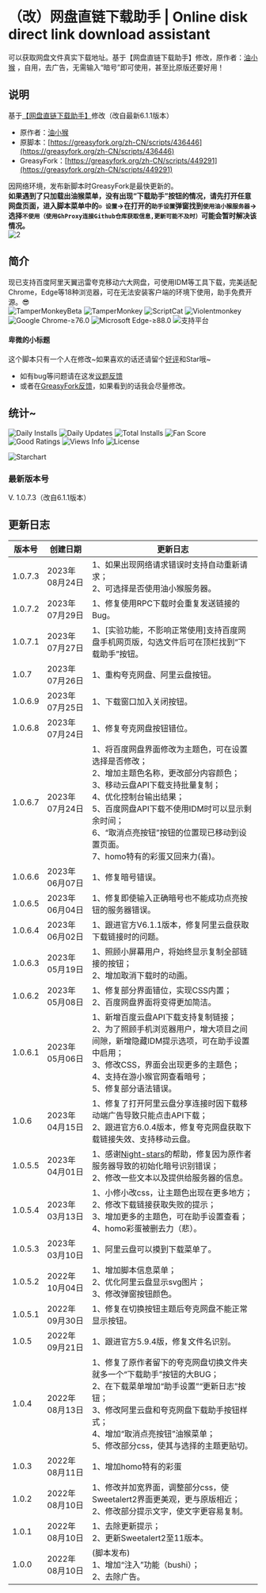 # （改）网盘直链下载助手 | Online disk direct link download assistant

可以获取网盘文件真实下载地址。基于【网盘直链下载助手】修改，原作者：[油小猴](https://www.youxiaohou.com/) ，自用，去广告，无需输入“暗号”即可使用，甚至比原版还要好用！

## 说明

基于[【网盘直链下载助手】](https://www.baiduyun.wiki/)修改（改自最新6.1.1版本）  
- 原作者：[油小猴](https://www.youxiaohou.com/)  
- 原脚本：[https://greasyfork.org/zh-CN/scripts/436446](https://greasyfork.org/zh-CN/scripts/436446)   
- GreasyFork：[https://greasyfork.org/zh-CN/scripts/449291](https://greasyfork.org/zh-CN/scripts/449291)
   
因网络环境，发布新脚本时GreasyFork是最快更新的。  
**如果遇到了只加载出油猴菜单，没有出现“下载助手”按钮的情况，请先打开任意网盘页面，进入脚本菜单中的`⚙ 设置`→在打开的`助手设置`弹窗找到`使用油小猴服务器`→选择`不使用（使用GhProxy连接Github仓库获取信息,更新可能不及时）`可能会暂时解决该情况。**   
![2](https://greasyfork.org/rails/active_storage/blobs/redirect/eyJfcmFpbHMiOnsibWVzc2FnZSI6IkJBaHBBd3pKQVE9PSIsImV4cCI6bnVsbCwicHVyIjoiYmxvYl9pZCJ9fQ==--9a082a73b5617faa71ad0ae5f048f27c87df4ff6/1.png)

## 简介

现已支持百度阿里天翼迅雷夸克移动六大网盘，可使用IDM等工具下载，完美适配Chrome，Edge等18种浏览器，可在无法安装客户端的环境下使用，助手免费开源。😎  
![TamperMonkeyBeta](https://img.shields.io/badge/TamperMonkeyBeta%20篡改猴测试版-v4.19.6183-red.svg)
![TamperMonkey](https://img.shields.io/badge/TamperMonkey%20篡改猴-v4.18.1-brightgreen.svg)
![ScriptCat](https://img.shields.io/badge/ScriptCat%20脚本猫-0.14.1-blue.svg)
![Violentmonkey](https://img.shields.io/badge/Violentmonkey%20暴力猴-v2.14.0-brown.svg)  
![Google Chrome-≥76.0](https://img.shields.io/badge/Google%20Chrome-≥76.0-yellow.svg)
![Microsoft Edge-≥88.0](https://img.shields.io/badge/Microsoft%20Edge-≥88.0-blue.svg)
![支持平台](https://img.shields.io/badge/支持平台-Windows%20|%20Mac%20|%20Linux%20|%20Android-blueviolet.svg)


#### 卑微的小标题

这个脚本只有一个人在修改\~如果喜欢的话还请留个[好评](https://greasyfork.org/scripts/449291/feedback)和Star哦\~   
- 如有bug等问题请在这发[议题反馈](https://githubfast.com/hmjz100/Online-disk-direct-link-download-assistant/issues)  
- 或者在[GreasyFork反馈](https://greasyfork.org/scripts/449291/feedback)，如果看到的话我会尽量修改。

## 统计~

![Daily Installs](https://palerock.cn/node-service/images/greasyfork/stats/daily-installs/449291)
![Daily Updates](https://palerock.cn/node-service/images/greasyfork/stats/daily-updates/449291)
![Total Installs](https://palerock.cn/node-service/images/greasyfork/stats/total-installs/449291)
![Fan Score](https://palerock.cn/node-service/images/greasyfork/info/fan_score/449291?name=得分&rcolor=orange)
![Good Ratings](https://palerock.cn/node-service/images/greasyfork/info/good_ratings/449291?name=好评&rcolor=darkcyan)
![Views Info](https://palerock.cn/node-service/images/greasyfork/views-info/449291)
![License](https://palerock.cn/node-service/images/greasyfork/info/license/449291?name=许可证&rcolor=blueviolet)  

![Starchart](https://starchart.cc/hmjz100/Online-disk-direct-link-download-assistant.svg)

### 最新版本号

V. 1.0.7.3（改自6.1.1版本）

## 更新日志

| 版本号 | 创建日期 | 更新日志 |
| -------- | -------- | -------- |
| 1.0.7.3 | 2023年08月24日 | 1、如果出现网络请求错误时支持自动重新请求；<br>2、可选择是否使用油小猴服务器。 |
| 1.0.7.2 | 2023年07月29日 | 1、修复使用RPC下载时会重复发送链接的Bug。 |
| 1.0.7.1 | 2023年07月27日 | 1、\[实验功能，不影响正常使用\]支持百度网盘手机网页版，勾选文件后可在顶栏找到“下载助手”按钮。 |
| 1.0.7   | 2023年07月26日 | 1、重构夸克网盘、阿里云盘按钮。 |
| 1.0.6.9 | 2023年07月25日 | 1、下载窗口加入关闭按钮。 |
| 1.0.6.8 | 2023年07月24日 | 1、修复夸克网盘按钮错位。 |
| 1.0.6.7 | 2023年07月24日 | 1、将百度网盘界面修改为主题色，可在设置选择是否修改；<br>2、增加主题色名称，更改部分内容颜色；<br>3、移动云盘API下载支持批量复制；<br>4、优化控制台输出结果；<br>5、百度网盘API下载不使用IDM时可以显示剩余时间；<br>6、“取消点亮按钮”按钮的位置现已移动到设置页面。<br>7、homo特有的彩蛋又回来力(喜)。 |
| 1.0.6.6 | 2023年06月07日 | 1、修复暗号错误。 |
| 1.0.6.5 | 2023年06月04日 | 1、修复即使输入正确暗号也不能成功点亮按钮的服务器错误。 |
| 1.0.6.4 | 2023年06月02日 | 1、跟进官方V6.1.1版本，修复阿里云盘获取下载链接时的问题。 |
| 1.0.6.3 | 2023年05月19日 | 1、照顾小屏幕用户，将始终显示复制全部链接的按钮；<br>2、增加取消下载时的动画。 |
| 1.0.6.2 | 2023年05月08日 | 1、修复部分界面错位，实现CSS内置；<br>2、百度网盘界面将变得更加简洁。 |
| 1.0.6.1 | 2023年05月06日 | 1、新增百度云盘API下载支持复制链接；<br>2、为了照顾手机浏览器用户，增大项目之间间隙，新增隐藏IDM提示选项，可在助手设置中启用；<br>3、修改CSS，界面会出现更多的主题色；<br>4、支持在游小猴官网查看暗号；<br>5、修复部分语法错误。 |
| 1.0.6   | 2023年04月15日 | 1、修复了打开阿里云盘分享连接时因下载移动端广告导致只能点击API下载；<br>2、跟进官方6.0.4版本，修复夸克网盘获取下载链接失效、支持移动云盘。 |
| 1.0.5.5 | 2023年04月01日 | 1、感谢[Night-stars](https://githubfast.com/Night-stars-1)的帮助，修复因为原作者服务器导致的初始化暗号识别错误；<br>2、修改一些文本以及提供给服务器的信息。 |
| 1.0.5.4 | 2023年03月13日 | 1、小修小改css，让主题色出现在更多地方；<br>2、修改下载链接获取失败的提示；<br>3、增加更多的主题色，可在助手设置查看；<br>4、homo彩蛋被删去力（悲）。 |
| 1.0.5.3 | 2023年03月10日 | 1、阿里云盘可以摸到下载菜单了。 |
| 1.0.5.2 | 2022年10月04日 | 1、增加脚本信息菜单；<br>2、优化阿里云盘显示svg图片；<br>3、修改弹窗按钮颜色。 |
| 1.0.5.1 | 2022年09月30日 | 1、修复在切换按钮主题后夸克网盘不能正常显示按钮。 |
| 1.0.5   | 2022年09月21日 | 1、跟进官方5.9.4版，修复文件名识别。 |
| 1.0.4   | 2022年08月13日 | 1、修复了原作者留下的夸克网盘切换文件夹就多一个“下载助手”按钮的大BUG；<br>2、在下载菜单增加“助手设置”“更新日志”按钮；<br>3、修改阿里云盘和夸克网盘下载助手按钮样式；<br>4、增加“取消点亮按钮”油猴菜单；<br>5、修改部分css，使其与选择的主题更贴切。 |
| 1.0.3   | 2022年08月11日 | 1、增加homo特有的彩蛋 |
| 1.0.2   | 2022年08月10日 | 1、修改并加宽界面，调整部分css，使Sweetalert2界面更美观，更与原版相近；<br>2、修改部分提示文字，使文字更容易复制。 |
| 1.0.1   | 2022年08月10日 | 1、去除更新提示；<br>2、更新Sweetalert2至11版本。 |
| 1.0.0   | 2022年08月10日 | (脚本发布)<br>1、增加“注入”功能（bushi）；<br>2、去除广告。 |

<!--1、增加“**注入**”功能（bushi）；  
2、**去除广告**；  
3、更新**Sweetalert2**至11版本；  
4、部分CDN节点更换为jsdelivr；  
5、去除更新提示；  
6、修改并加宽界面，调整部分css，使Sweetalert2界面更美观，更与原版相近；  
7、增加一个小彩蛋 提示：homo（需在未点亮按钮状态触发）；  
【需要重新恢复按钮为未点亮状态请进入 已安装脚本->编辑->开发者->重置到出厂->确定】  
8、修改/增加默认**主题色**；  
9、修复了原作者留下的夸克网盘切换文件夹就多一个“下载助手”按钮的大BUG；  
10、终于来了，在下载菜单增加“助手设置”“更新日志”按钮；  
【再也不用点进油猴管理再进设置了(保留油猴管理内设置)】  
11、修改阿里云盘和夸克网盘下载助手按钮样式；  
12、增加“取消点亮按钮”油猴菜单；  
13、修改部分css，使其与选择的主题更贴切；  
14、跟进官方5.9.4版，修复文件名识别；  
15、修复在切换按钮主题后夸克网盘不能正常显示按钮；  
16、增加脚本信息菜单（没有用）；  
17、优化阿里云盘显示svg图片；  
18、修改弹窗按钮颜色；  
19、修啦修啦，阿里云盘可以摸到下载菜单了；  
20、小修小改css，让主题色出现在更多地方；  
21、修改下载链接获取失败的提示；  
22、增加更多的主题色，可在助手设置查看；  
23、homo彩蛋被删去力（悲）；  
24、感谢[https://githubfast.com/Night-stars-1](https://githubfast.com/Night-stars-1)的帮助，修复因为原作者服务器导致的初始化暗号识别错误；  
25、修改一些文本以及提供给服务器的信息；  
26、修复了打开阿里云盘分享连接时因下载移动端广告导致只能点击API下载；  
27、跟进官方6.0.4版本，修复夸克网盘获取下载链接失效、支持移动云盘；  
28、新增百度云盘API下载支持复制链接；  
29、为了照顾手机浏览器用户，增大项目之间间隙，新增隐藏IDM提示选项，可在助手设置中启用；  
30、修改CSS，界面会出现更多的主题色；  
31、支持在游小猴官网查看暗号；  
32、修复部分语法错误；  
33、修复部分界面错位，实现CSS内置；  
34、百度网盘界面将变得更加简洁；  
35、照顾小屏幕用户，将始终显示复制全部链接的按钮；  
36、增加取消下载时的动画。  
37、跟进官方V6.1.1版本，修复阿里云盘获取下载链接时的问题；  
38、修复即使输入正确暗号也不能成功点亮按钮的服务器错误；  
39、修复暗号错误。  
40、将百度网盘界面修改为主题色，可在设置选择是否修改；  
41、增加主题色名称，更改部分内容颜色；  
42、移动云盘API下载支持批量复制；  
43、优化控制台输出结果；  
44、百度网盘API下载不使用IDM时可以显示剩余时间；  
45、“取消点亮按钮”按钮的位置现已移动到设置页面；  
46、homo特有的彩蛋又回来力(喜)；  
47、修复夸克网盘按钮错位；  
48、下载窗口加入关闭按钮；  
49、重构夸克网盘、阿里云盘按钮；  
50、\[实验功能，不影响正常使用\]支持百度网盘手机网页版，勾选文件后可在顶栏找到“下载助手”按钮；  
51、修复使用RPC下载时会重复发送链接的Bug；
52、如果出现网络请求错误时支持自动重新请求；
53、可选择是否使用油小猴服务器。-->

<!--
#### 带有*的为文字注释

1、“简介”为[【网盘直链下载助手】原简介](https://greasyfork.org/zh-CN/scripts/436446)精简后得来的文字简介  
2、“主题色”指紫色，如不喜欢，你可在助手选项中更改-->
<!--如果你的“下载助手”图标需要很长时间才能显示，请进入脚本管理器编辑脚本，尝试将本脚本第28行和30行的“cdn.jsdelivr.net”替换为“fastly.jsdelivr.net”并在工具栏点击“文件→保存”，但这样会使脚本管理器无法自动检测脚本更新，所以在编辑界面下选择“设置→更新→将“检查更新”勾选并保存”即可。-->
<!--因[上一个修改作者](https://greasyfork.org/zh-CN/scripts/422818)已经弃坑，所以由我来代其更新。--> 
